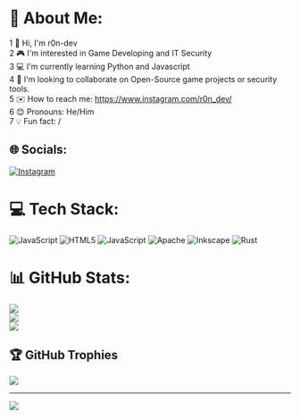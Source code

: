# 💫 About Me:
1  👋 Hi, I'm r0n-dev<br>2  🎮 I'm interested in Game Developing and IT Security<br>3  💻 I'm currently learning Python and Javascript<br>4  🤝 I'm looking to collaborate on Open-Source game projects or security tools.<br>5  ✉️ How to reach me: https://www.instagram.com/r0n_dev/<br>6  😊 Pronouns: He/Him<br>7  💡 Fun fact: /


## 🌐 Socials:
[![Instagram](https://img.shields.io/badge/Instagram-%23E4405F.svg?logo=Instagram&logoColor=white)](https://instagram.com/r0n-dev) 

# 💻 Tech Stack:
![JavaScript](https://img.shields.io/badge/javascript-%23323330.svg?style=for-the-badge&logo=javascript&logoColor=%23F7DF1E) ![HTML5](https://img.shields.io/badge/html5-%23E34F26.svg?style=for-the-badge&logo=html5&logoColor=white) ![JavaScript](https://img.shields.io/badge/javascript-%23323330.svg?style=for-the-badge&logo=javascript&logoColor=%23F7DF1E) ![Apache](https://img.shields.io/badge/apache-%23D42029.svg?style=for-the-badge&logo=apache&logoColor=white) ![Inkscape](https://img.shields.io/badge/Inkscape-e0e0e0?style=for-the-badge&logo=inkscape&logoColor=080A13) ![Rust](https://img.shields.io/badge/rust-%23000000.svg?style=for-the-badge&logo=rust&logoColor=white)
# 📊 GitHub Stats:
![](https://github-readme-stats.vercel.app/api?username=r0n-dev&theme=dark&hide_border=false&include_all_commits=false&count_private=false)<br/>
![](https://nirzak-streak-stats.vercel.app/?user=r0n-dev&theme=dark&hide_border=false)<br/>
![](https://github-readme-stats.vercel.app/api/top-langs/?username=r0n-dev&theme=dark&hide_border=false&include_all_commits=false&count_private=false&layout=compact)

## 🏆 GitHub Trophies
![](https://github-profile-trophy.vercel.app/?username=r0n-dev&theme=dark&no-frame=false&no-bg=false&margin-w=4)

---
[![](https://visitcount.itsvg.in/api?id=r0n-dev&icon=0&color=0)](https://visitcount.itsvg.in)

<!-- Proudly created with GPRM ( https://gprm.itsvg.in ) -->
